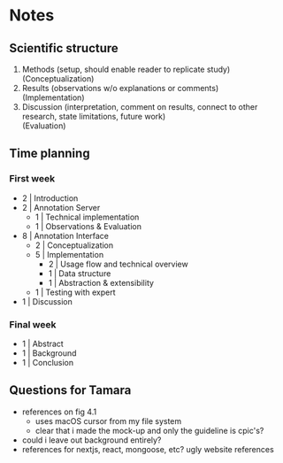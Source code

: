 # Notes

## Scientific structure

1. Methods (setup, should enable reader to replicate study) \
   (Conceptualization)
2. Results (observations w/o explanations or comments) \
   (Implementation)
3. Discussion (interpretation, comment on results, connect to other
   research, state limitations, future work) \
   (Evaluation)

## Time planning

### First week

- 2 | Introduction
- 2 | Annotation Server
  - 1 | Technical implementation
  - 1 | Observations & Evaluation
- 8 | Annotation Interface
  - 2 | Conceptualization
  - 5 | Implementation
    - 2 | Usage flow and technical overview
    - 1 | Data structure
    - 1 | Abstraction & extensibility
  - 1 | Testing with expert
- 1 | Discussion

### Final week

- 1 | Abstract
- 1 | Background
- 1 | Conclusion

## Questions for Tamara

- references on fig 4.1
  - uses macOS cursor from my file system
  - clear that i made the mock-up and only the guideline is cpic's?
- could i leave out background entirely?
- references for nextjs, react, mongoose, etc? ugly website references
